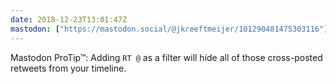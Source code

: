 ```yaml
---
date: 2018-12-23T13:01:47Z
mastodon: ["https://mastodon.social/@jkreeftmeijer/101290481475303116"]
---
```

Mastodon ProTip™: Adding `RT @` as a filter will hide all of those cross-posted retweets from your timeline.
